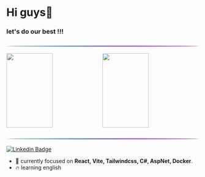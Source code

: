   <h1 align="left">Hi guys👋</h1>
  <h3 align="left"> let's do our best !!!</h3>


![image](https://raw.githubusercontent.com/Igor-Vicente/Igor-Vicente/main/line.png)

<div>    
  <img width="49%" height="195px" src="https://awesome-github-stats.azurewebsites.net/user-stats/Igor-Vicente?cardType=level&theme=calm&preferLogin=false&Background=FFFFFF00&Text=14B2EE&Title=55A48C&Border=DDDDDD00&Ring=55A48C" /> 
  <img width="49%" height="195px" src="https://github-readme-stats.vercel.app/api/top-langs/?username=Igor-Vicente&layout=compact&title_color=55A48C&text_color=fff&bg_color=0d1117&border_color=fff0" />  
</div>

![image](https://raw.githubusercontent.com/Igor-Vicente/Igor-Vicente/main/line.png)

[![Linkedin Badge](https://img.shields.io/badge/-LinkedIn-blue?style=flat-square&logo=Linkedin&logoColor=white&link)](https://www.linkedin.com/in/igor-vicente-machado-1818a8219/)

- 🧰 currently focused on **React, Vite, Tailwindcss, C#, AspNet, Docker**.
- 🔥 learning english
<!--
## Check my Popular Repos (soon)⭐🔥 
⚡
<div>    
  <a href="" target="_blank"><img width="100px" height="100px" src="" /></a>
</div>
-->
<br />
